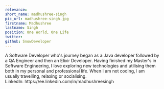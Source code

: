 ```yaml
---
relevance: 
short_name: madhushree-singh
pic_url: madhushree-singh.jpg
firstname: Madhushree
lastname: Singh
position: One World, One Life
twitter: 
github: SnowDeveloper
---
```

<p>A Software Developer who's journey began as a Java developer followed by a QA Engineer and then an Elixir Developer. Having finished my Master's in Software Engineering, I love exploring new technologies and utilising them both in my personal and professional life. When I am not coding, I am usually travelling, relaxing or socialising.
<br />LinkedIn: https://ee.linkedin.com/in/madhushreesingh
</p>
